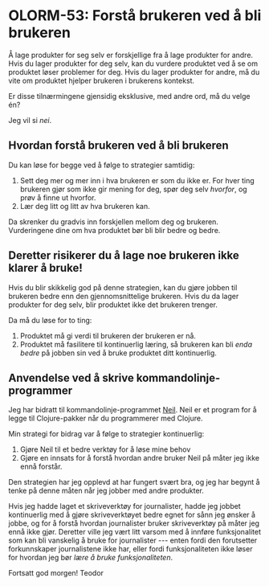 # OLORM-53: Forstå brukeren ved å bli brukeren

Å lage produkter for seg selv er forskjellige fra å lage produkter for andre.
Hvis du lager produkter for deg selv, kan du vurdere produktet ved å se om produktet løser problemer for deg.
Hvis du lager produkter for andre, må du vite om produktet hjelper brukeren i brukerens kontekst.

Er disse tilnærmingene gjensidig eksklusive, med andre ord, må du velge én?

Jeg vil si _nei_.

## Hvordan forstå brukeren ved å bli brukeren

Du kan løse for begge ved å følge to strategier samtidig:

1. Sett deg mer og mer inn i hva brukeren er som du ikke er.
   For hver ting brukeren gjør som ikke gir mening for deg, spør deg selv _hvorfor_, og prøv å finne ut hvorfor.
2. Lær deg litt og litt av hva brukeren kan.

Da skrenker du gradvis inn forskjellen mellom deg og brukeren.
Vurderingene dine om hva produktet bør bli blir bedre og bedre.

## Deretter risikerer du å lage noe brukeren ikke klarer å bruke!

Hvis du blir skikkelig god på denne strategien, kan du gjøre jobben til brukeren bedre enn den gjennomsnittelige brukeren.
Hvis du da lager produkter for deg selv, blir produktet ikke det brukeren trenger.

Da må du løse for to ting:

1. Produktet må gi verdi til brukeren der brukeren er nå.
2. Produktet må fasilitere til kontinuerlig læring, så brukeren kan bli _enda bedre_ på jobben sin ved å bruke produktet ditt kontinuerlig.

## Anvendelse ved å skrive kommandolinje-programmer

Jeg har bidratt til kommandolinje-programmet [Neil].
Neil er et program for å legge til Clojure-pakker når du programmerer med Clojure.

Min strategi for bidrag var å følge to strategier kontinuerlig:

1. Gjøre Neil til et bedre verktøy for å løse mine behov
2. Gjøre en innsats for å forstå hvordan andre bruker Neil på måter jeg ikke ennå forstår.

Den strategien har jeg opplevd at har fungert svært bra, og jeg har begynt å tenke på denne måten når jeg jobber med andre produkter.

Hvis jeg hadde laget et skriveverktøy for journalister, hadde jeg jobbet kontinuerlig med å gjøre skriveverktøyet bedre egnet for sånn jeg ønsker å jobbe, og for å forstå hvordan journalister bruker skriveverktøy på måter jeg ennå ikke gjør.
Deretter ville jeg vært litt varsom med å innføre funksjonalitet som kan bli vanskelig å bruke for journalister --- enten fordi den forutsetter forkunnskaper journalistene ikke har, eller fordi funksjonaliteten ikke løser for hvordan jeg bør _lære å bruke funksjonaliteten_.

Fortsatt god morgen!
Teodor

[neil]: https://github.com/babashka/neil
